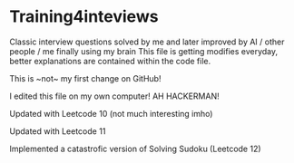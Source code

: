 # Training4inteviews
Classic interview questions solved by me and later improved by AI / other people / me finally using my brain
This file is getting modifies everyday, better explanations are contained within the code file.

This is ~not~ my first change on GitHub!

I edited this file on my own computer! AH HACKERMAN!

Updated with Leetcode 10 (not much interesting imho)

Updated with Leetcode 11

Implemented a catastrofic version of Solving Sudoku (Leetcode 12)

